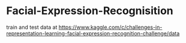 # Facial-Expression-Recognisition

train and test data at 
https://www.kaggle.com/c/challenges-in-representation-learning-facial-expression-recognition-challenge/data
